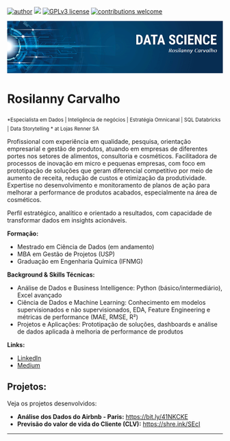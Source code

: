 [![author](https://img.shields.io/badge/author-Rosilanny-red.svg)](https://www.linkedin.com/in/rosilanny-carvalho/) [![](https://img.shields.io/badge/python-3.11+-blue.svg)](https://www.python.org/downloads/release/python-311/) [![GPLv3 license](https://img.shields.io/badge/License-GPLv3-blue.svg)](http://perso.crans.org/besson/LICENSE.html) [![contributions welcome](https://img.shields.io/badge/contributions-welcome-brightgreen.svg?style=flat)](https://github.com/Rosilanny/Projetos_Data_Science)

<p align="center">
  <img src="bannerq.png" >
</p>

# Rosilanny Carvalho
<sub> *Especialista em Dados | Inteligência de negócios | Estratégia Omnicanal | SQL Databricks | Data Storytelling * at Lojas Renner SA </sub>

Profissional com experiência em qualidade, pesquisa, orientação empresarial e gestão de produtos, atuando em empresas de diferentes portes nos setores de alimentos, consultoria e cosméticos. Facilitadora de processos de inovação em micro e pequenas empresas, com foco em prototipação de soluções que geram diferencial competitivo por meio de aumento de receita, redução de custos e otimização da produtividade. Expertise no desenvolvimento e monitoramento de planos de ação para melhorar a performance de produtos acabados, especialmente na área de cosméticos.

Perfil estratégico, analítico e orientado a resultados, com capacidade de transformar dados em insights acionáveis.

**Formação:** 
* Mestrado em Ciência de Dados (em andamento)
* MBA em Gestão de Projetos (USP)
* Graduação em Engenharia Química (IFNMG)

**Background & Skills Técnicas:** 
* Análise de Dados e Business Intelligence: Python (básico/intermediário), Excel avançado
* Ciência de Dados e Machine Learning: Conhecimento em modelos supervisionados e não supervisionados, EDA, Feature Engineering e métricas de performance (MAE, RMSE, R²)
* Projetos e Aplicações: Prototipação de soluções, dashboards e análise de dados aplicada à melhoria de performance de produtos

**Links:**
* [LinkedIn](https://www.linkedin.com/in/rosilanny-araujo/)
* [Medium](https://medium.com/@rosilannysoares)


## Projetos:
Veja os projetos desenvolvidos:

* **Análise dos Dados do Airbnb - Paris:** https://bit.ly/41NKCKE
* **Previsão do valor de vida do Cliente (CLV):** https://shre.ink/SEcI

---

